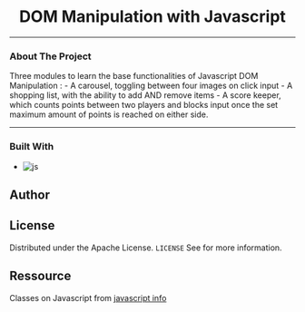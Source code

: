 
<h1 align="center">DOM Manipulation with Javascript</h1>

---

### About The Project

Three modules to learn the base functionalities of Javascript DOM Manipulation :
    - A carousel, toggling between four images on click input
    - A shopping list, with the ability to add AND remove items
    - A score keeper, which counts points between two players and blocks input once the set maximum amount of points is reached on either side.


---

### Built With

- ![js](https://img.shields.io/badge/JavaScript-323330?style=for-the-badge&logo=javascript&logoColor=F7DF1E)
## Author


## License

Distributed under the Apache License. `LICENSE` See for more information.

## Ressource
Classes on Javascript from [javascript info](https://javascript.info/)